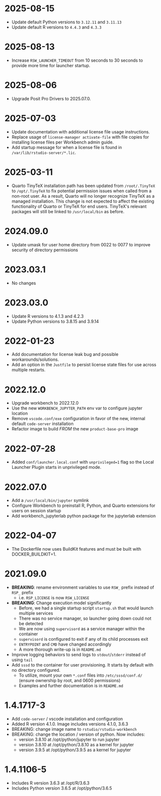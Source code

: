 # 2025-08-15

- Update default Python versions to `3.12.11` and `3.11.13`
- Update default R versions to `4.4.3` and `4.3.3`

# 2025-08-13

- Increase `RSW_LAUNCHER_TIMEOUT` from 10 seconds to 30 seconds to provide more time for launcher startup.

# 2025-08-06

- Upgrade Posit Pro Drivers to 2025.07.0.

# 2025-07-03

- Update documentation with additional license file usage instructions.
- Replace usage of `license-manager activate-file` with file copies for installing license files per Workbench admin 
  guide.
- Add startup message for when a license file is found in `/var/lib/rstudio-server/*.lic`.

# 2025-03-11

- Quarto TinyTeX installation path has been updated from `/root/.TinyTeX` to `/opt/.TinyTeX` to fix potential permission 
  issues when called from a non-root user. As a result, Quarto will no longer recognize TinyTeX as a managed 
  installation. This change is not expected to affect the existing functionality of Quarto or TinyTeX for end users.
  TinyTeX's relevant packages will still be linked to `/usr/local/bin` as before.

# 2024.09.0

- Update umask for user home directory from 0022 to 0077 to improve security of directory permissions

# 2023.03.1

- No changes

# 2023.03.0

- Update R versions to 4.1.3 and 4.2.3
- Update Python versions to 3.8.15 and 3.9.14

# 2022-01-23

- Add documentation for license leak bug and possible workarounds/solutions.
- Add an option in the `Justfile` to persist license state files for use
across multiple restarts.

# 2022.12.0

- Upgrade workbench to 2022.12.0
- Use the new `WORKBENCH_JUPYTER_PATH` env var to configure jupyter location
- Remove `vscode.conf/exe` configuration in favor of the new, internal default `code-server` installation
- Refactor image to build _FROM_ the new `product-base-pro` image

# 2022-07-28

- Added `conf/launcher.local.conf` with `unprivileged=1` flag so the Local Launcher Plugin starts in unprivileged mode.

# 2022.07.0

- Add a `/usr/local/bin/jupyter` symlink
- Configure Workbench to preinstall R, Python, and Quarto extensions for users on session startup
- Add workbench_jupyterlab python package for the jupyterlab extension

# 2022-04-07

- The Dockerfile now uses BuildKit features and must be built with
  DOCKER_BUILDKIT=1.

# 2021.09.0

- **BREAKING**: rename environment variables to use `RSW_` prefix instead of `RSP_` prefix
  - i.e. `RSP_LICENSE` is now `RSW_LICENSE`
- **BREAKING**: Change execution model significantly
  - Before, we had a single startup script `startup.sh` that would launch multiple services
  - There was no service manager, so launcher going down could not be detected  
  - We are now using `supervisord` as a service manager within the container
  - `supervisord` is configured to exit if any of its child processes exit  
  - `ENTRYPOINT` and `CMD` have changed accordingly
  - A more thorough write-up is in `README.md`
- Improve logging behaviors to send logs to `stdout`/`stderr` instead of using `tail`
- Add `sssd` to the container for user provisioning. It starts by default with no directory configured.
  - To utilize, mount your own `*.conf` files into `/etc/sssd/conf.d/` (ensure ownership by root, and 0600 permissions)
  - Examples and further documentation is in `README.md`

# 1.4.1717-3

- Add `code-server` / vscode installation and configuration
- Added R version 4.1.0. Image includes versions 4.1.0, 3.6.3
- BREAKING: change image name to `rstudio/rstudio-workbench`  
- BREAKING: change the location / version of python. Now includes:
  - version 3.8.10 at /opt/python/jupyter to run jupyter
  - version 3.8.10 at /opt/python/3.8.10 as a kernel for jupyter  
  - version 3.9.5 at /opt/python/3.9.5 as a kernel for jupyter

# 1.4.1106-5

- Includes R version 3.6.3 at /opt/R/3.6.3
- Includes Python version 3.6.5 at /opt/python/3.6.5
